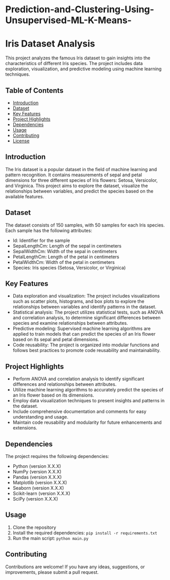 # Prediction-and-Clustering-Using-Unsupervised-ML-K-Means-
# Iris Dataset Analysis

This project analyzes the famous Iris dataset to gain insights into the characteristics of different Iris species. The project includes data exploration, visualization, and predictive modeling using machine learning techniques.

## Table of Contents

- [Introduction](#introduction)
- [Dataset](#dataset)
- [Key Features](#key-features)
- [Project Highlights](#project-highlights)
- [Dependencies](#dependencies)
- [Usage](#usage)
- [Contributing](#contributing)
- [License](#license)

## Introduction

The Iris dataset is a popular dataset in the field of machine learning and pattern recognition. It contains measurements of sepal and petal dimensions for three different species of Iris flowers: Setosa, Versicolor, and Virginica. This project aims to explore the dataset, visualize the relationships between variables, and predict the species based on the available features.

## Dataset

The dataset consists of 150 samples, with 50 samples for each Iris species. Each sample has the following attributes:

- Id: Identifier for the sample
- SepalLengthCm: Length of the sepal in centimeters
- SepalWidthCm: Width of the sepal in centimeters
- PetalLengthCm: Length of the petal in centimeters
- PetalWidthCm: Width of the petal in centimeters
- Species: Iris species (Setosa, Versicolor, or Virginica)

## Key Features

- Data exploration and visualization: The project includes visualizations such as scatter plots, histograms, and box plots to explore the relationships between variables and identify patterns in the dataset.
- Statistical analysis: The project utilizes statistical tests, such as ANOVA and correlation analysis, to determine significant differences between species and examine relationships between attributes.
- Predictive modeling: Supervised machine learning algorithms are applied to train models that can predict the species of an Iris flower based on its sepal and petal dimensions.
- Code reusability: The project is organized into modular functions and follows best practices to promote code reusability and maintainability.

## Project Highlights

- Perform ANOVA and correlation analysis to identify significant differences and relationships between attributes.
- Utilize machine learning algorithms to accurately predict the species of an Iris flower based on its dimensions.
- Employ data visualization techniques to present insights and patterns in the dataset.
- Include comprehensive documentation and comments for easy understanding and usage.
- Maintain code reusability and modularity for future enhancements and extensions.

## Dependencies

The project requires the following dependencies:

- Python (version X.X.X)
- NumPy (version X.X.X)
- Pandas (version X.X.X)
- Matplotlib (version X.X.X)
- Seaborn (version X.X.X)
- Scikit-learn (version X.X.X)
- SciPy (version X.X.X)

## Usage

1. Clone the repository
2. Install the required dependencies: `pip install -r requirements.txt`
3. Run the main script: `python main.py`

## Contributing

Contributions are welcome! If you have any ideas, suggestions, or improvements, please submit a pull request.

